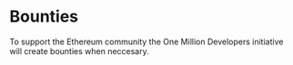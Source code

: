 # Bounties
To support the Ethereum community the One Million Developers initiative will create bounties when neccesary.
